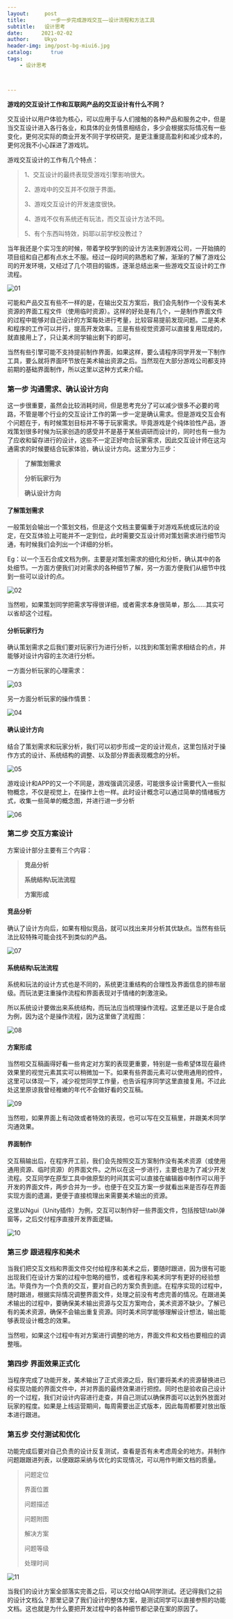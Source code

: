 ```yaml
---
layout:     post
title:        一步一步完成游戏交互——设计流程和方法工具
subtitle:   设计思考
date:      2021-02-02
author:     Ukyo
header-img: img/post-bg-miui6.jpg
catalog: 	  true
tags:
    - 设计思考



---
```


**游戏的交互设计工作和互联网产品的交互设计有什么不同？**

交互设计以用户体验为核心，可以应用于与人们接触的各种产品和服务之中，但是当交互设计进入各行各业，和具体的业务情景相结合，多少会根据实际情况有一些变化，更何况实际的商业开发不同于学校研究，是更注重提高盈利和减少成本的，更何况我不小心踩进了游戏坑。

   

游戏交互设计的工作有几个特点：

>1、交互设计的最终表现受游戏引擎影响很大。
>
>2、游戏中的交互并不仅限于界面。
>
>3、游戏交互设计的开发速度很快。
>
>4、游戏不仅有系统还有玩法，而交互设计方法不同。
>
>5、有个东西叫特效，妈耶以前学校没教过？

   

当年我还是个实习生的时候，带着学校学到的设计方法来到游戏公司，一开始搞的项目组和自己都有点水土不服。经过一段时间的熟悉和了解，渐渐的了解了游戏公司的开发环境，又经过了几个项目的锻炼，逐渐总结出来一些游戏交互设计的工作流程。

![01]({{site.baseurl}}/img-post/20210202/01.jpg)

可能和产品交互有些不一样的是，在输出交互方案后，我们会先制作一个没有美术资源的界面工程文件（使用临时资源）。这样的好处是有几个，一是制作界面文件的过程中能够对自己设计的方案每处进行考量，比较容易提前发现问题。二是美术和程序的工作可以并行，提高开发效率。三是有些视觉资源可以直接复用现成的，就直接用上了，只让美术同学输出剩下的即可。

  

当然有些引擎可能不支持提前制作界面，如果这样，要么请程序同学开发一下制作工具，要么就将界面环节放在美术输出资源之后。当然现在大部分游戏公司都支持前期的基础界面制作，所以这里以这种方式来介绍。

### 第一步  沟通需求、确认设计方向

这一步很重要，虽然会比较消耗时间，但是思考充分了可以减少很多不必要的弯路，不管是哪个行业的交互设计工作的第一步一定是确认需求。但是游戏交互会有个问题在于，有时候策划目标并不等于玩家需求。毕竟游戏是个纯体验性产品，游戏策划很多时候为玩家创造的感受并不是基于某些调研而设计的，同时也有一些为了应收和留存进行的设计，这些不一定正好吻合玩家需求，因此交互设计师在这沟通需求的时候要结合玩家体验，确认设计方向。这里分为三步：

> **了解策划需求**
>
> **分析玩家行为**
>
> **确认设计方向**

#### **了解策划需求**

一般策划会输出一个策划文档，但是这个文档主要偏重于对游戏系统或玩法的设定，在交互体验上可能并不一定到位，此时需要交互设计师对策划需求进行细节沟通，有时候我们会列出一个详细的分析。



Eg：以一个玉石合成文档为例，主要是对策划需求的细化和分析，确认其中的各处细节。一方面方便我们对对需求的各种细节了解，另一方面方便我们从细节中找到一些可以设计的点。

![02]({{site.baseurl}}/img-post/20210202/02.jpg)

当然啦，如果策划同学把需求写得很详细，或者需求本身很简单，那么……其实可以省却这个过程。

#### **分析玩家行为**

确认策划需求之后我们要对玩家行为进行分析，以找到和策划需求相结合的点，并能够对设计内容的主次进行分析。

一方面分析玩家的心理需求：

![03]({{site.baseurl}}/img-post/20210202/03.jpg)

另一方面分析玩家的操作情景：

![04]({{site.baseurl}}/img-post/20210202/04.jpg)

#### **确认设计方向**

结合了策划需求和玩家分析，我们可以初步形成一定的设计观点，这里包括对于操作方式的设计、系统结构的调整、以及部分界面表现概念的分析。

![05]({{site.baseurl}}/img-post/20210202/05.jpg)

游戏设计和APP的又一个不同是，游戏强调沉浸感，可能很多设计需要代入一些拟物概念，不仅是视觉上，在操作上也一样。此时设计概念可以通过简单的情绪板方式，收集一些简单的概念图，并进行进一步分析

![06]({{site.baseurl}}/img-post/20210202/06.jpg)

### **第二步  交互方案设计**

方案设计部分主要有三个内容：

> **竞品分析**
>
> **系统结构\玩法流程**
>
> **方案形成**

#### **竞品分析**

确认了设计方向后，如果有相似竞品，就可以找出来并分析其优缺点。当然有些玩法比较特殊可能会找不到类似的产品。

![07]({{site.baseurl}}/img-post/20210202/07.jpg)

#### **系统结构\玩法流程**

系统和玩法的设计方式也是不同的，系统更注重结构的合理性及界面信息的排布层级。而玩法更注重操作流程和界面表现对于情绪的刺激渲染。

所以系统设计要做出来系统结构，而玩法应当梳理操作流程。这里还是以于是合成为例，因为这个是操作流程，因为这里做了流程图：

![08]({{site.baseurl}}/img-post/20210202/08.jpg)

#### **方案形成**

当然啦交互稿画得好看一些肯定对方案的表现更重要，特别是一些希望体现在最终效果里的视觉元素其实可以稍微加一下。如果有些界面元素可以使用通用的控件，这里可以体现一下，减少视觉同学工作量，也告诉程序同学这里直接复用。不过此处这里原谅我曾经稚嫩的年代不会做好看的交互稿。

![09]({{site.baseurl}}/img-post/20210202/09.jpg)

当然啦，如果界面上有动效或者特效的表现，也可以写在交互稿里，并跟美术同学沟通效果。

#### **界面制作**

交互稿输出后，在程序开工前，我们会先按照交互方案制作没有美术资源（或使用通用资源、临时资源）的界面文件。之所以在这一步进行，主要也是为了减少开发流程。交互同学在原型工具中做原型的时间其实可以直接在编辑器中制作可以用于开发的界面文件，两步合并为一步。也便于在交互方案一步就看出来是否存在界面实现方面的遗漏，更便于直接梳理出来需要美术输出的资源。

这里以Ngui（Unity插件）为例，交互可以制作好一些界面文件，包括按钮\tab\弹窗等，之后交付程序直接开发界面逻辑。

![10]({{site.baseurl}}/img-post/20210202/10.jpg)

### **第三步**  **跟进程序和美术**

当我们把交互文档和界面文件交付给程序和美术之后，要随时跟进，因为很有可能出现我们在设计方案的过程中忽略的细节，或者程序和美术同学有更好的经验想法。毕竟作为一个负责的交互，要对自己的方案负责到底。在程序实现的过程中，随时跟进，根据实际情况调整界面文件，处理之前没有考虑完善的情况。在跟进美术输出的过程中，要确保美术输出资源与交互方案吻合，美术资源不缺少。了解已有的美术资源，确保不会输出重复资源。同时美术同学能够理解设计想法，输出能够表现设计概念的效果。

当然啦，如果这个过程中有对方案进行调整的地方，界面文件和文档也要相应的调整哦。

### **第四步**  **界面效果正式化**

当程序完成了功能开发，美术输出了正式资源之后，我们要将美术的资源替换进已经实现功能的界面文件中，并对界面的最终效果进行把控。同时也是验收自己设计的一个过程，我们对设计内容进行走查，并自己测试以确保界面可以达到外放面对玩家的程度。如果是上线运营期间，每周需要出正式版本，因此每周都要对放出版本进行跟进。

### **第五步**  **交付测试和优化**

功能完成后要对自己负责的设计反复测试，查看是否有未考虑周全的地方。并制作问题跟跟进列表，以便跟踪采纳与优化的实现情况，可以用作判断文档的质量。

> 问题定位
>
> 界面位置
>
> 问题描述
>
> 问题附图
>
> 解决方案
>
> 问题等级
>
> 处理时间

![11]({{site.baseurl}}/img-post/20210202/11.jpg)

当我们的设计方案全部落实完善之后，可以交付给QA同学测试。还记得我们之前的设计文档么？那里记录了我们设计的整体方案，是测试同学可以直接参照的功能文档。这也就是为什么要把开发过程中的各种细节都记录在案的原因了。
